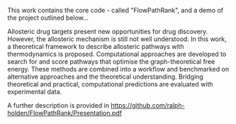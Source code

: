 This work contains the core code - called "FlowPathRank", and a demo of the project outlined below...

Allosteric drug targets present new opportunities for drug discovery. However, the allosteric mechanism
is still not well understood. In this work, a theoretical framework to describe allosteric pathways with
thermodynamics is proposed. Computational approaches are developed to search for and score
pathways that optimise the graph-theoretical free energy. These methods are combined into a workflow
and benchmarked on alternative approaches and the theoretical understanding. Bridging theoretical
and practical, computational predictions are evaluated with experimental data.

A further description is provided in https://github.com/ralph-holden/FlowPathRank/Presentation.pdf 
